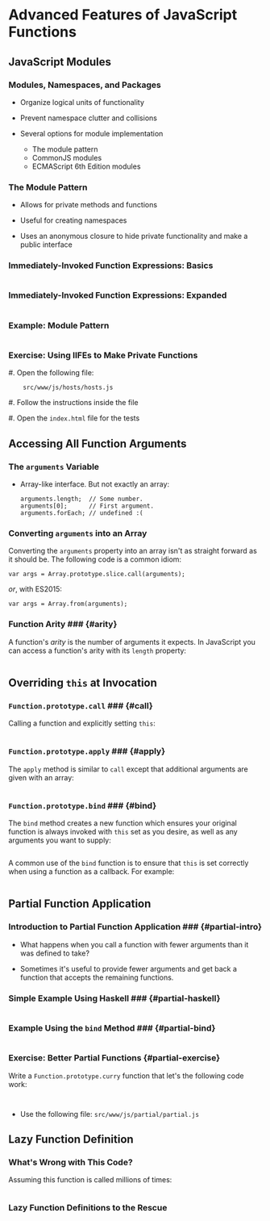 # Advanced Features of JavaScript Functions

## JavaScript Modules

### Modules, Namespaces, and Packages

  * Organize logical units of functionality

  * Prevent namespace clutter and collisions

  * Several options for module implementation

    - The module pattern
    - CommonJS modules
    - ECMAScript 6th Edition modules

### The Module Pattern

  * Allows for private methods and functions

  * Useful for creating namespaces

  * Uses an anonymous closure to hide private functionality and make a
    public interface

### Immediately-Invoked Function Expressions: Basics

~~~ {.javascript insert="../../src/examples/js/iife.js" token="short"}
~~~

### Immediately-Invoked Function Expressions: Expanded

~~~ {.javascript insert="../../src/examples/js/iife.js" token="long"}
~~~

### Example: Module Pattern

~~~ {.javascript include="../../src/examples/js/module.js"}
~~~

### Exercise: Using IIFEs to Make Private Functions

  #. Open the following file:

        src/www/js/hosts/hosts.js

  #. Follow the instructions inside the file

  #. Open the `index.html` file for the tests

## Accessing All Function Arguments

### The `arguments` Variable

  * Array-like interface.  But not exactly an array:

    ~~~ {.javascript}
    arguments.length;  // Some number.
    arguments[0];      // First argument.
    arguments.forEach; // undefined :(
    ~~~

### Converting `arguments` into an Array

Converting the `arguments` property into an array isn't as straight
forward as it should be.  The following code is a common idiom:

~~~ {.javascript}
var args = Array.prototype.slice.call(arguments);
~~~

*or*, with ES2015:

~~~ {.javascript}
var args = Array.from(arguments);
~~~

### Function Arity ### {#arity}

A function's *arity* is the number of arguments it expects.  In
JavaScript you can access a function's arity with its `length`
property:

~~~ {.javascript insert="../../src/examples/js/arity.js"}
~~~

## Overriding `this` at Invocation

### `Function.prototype.call` ### {#call}

Calling a function and explicitly setting `this`:

~~~ {.javascript insert="../../src/examples/js/call.js"}
~~~

### `Function.prototype.apply` ### {#apply}

The `apply` method is similar to `call` except that additional
arguments are given with an array:

~~~ {.javascript insert="../../src/examples/js/apply.js"}
~~~

### `Function.prototype.bind` ### {#bind}

The `bind` method creates a new function which ensures your original
function is always invoked with `this` set as you desire, as well as
any arguments you want to supply:

~~~ {.javascript insert="../../src/examples/js/bind.js" token="simple"}
~~~

<div class="notes">

A common use of the `bind` function is to ensure that `this` is set
correctly when using a function as a callback.  For example:

~~~ {.javascript insert="../../src/examples/js/bind.js" token="callback"}
~~~

</div>

## Partial Function Application

### Introduction to Partial Function Application ### {#partial-intro}

  * What happens when you call a function with fewer arguments than it
    was defined to take?

  * Sometimes it's useful to provide fewer arguments and get back a
    function that accepts the remaining functions.

### Simple Example Using Haskell ### {#partial-haskell}

~~~ {.haskell insert="../../src/examples/js/partial.hs"}
~~~

### Example Using the `bind` Method ### {#partial-bind}

~~~ {.javascript insert="../../src/examples/js/partial.js" token="example"}
~~~

### Exercise: Better Partial Functions {#partial-exercise}

Write a `Function.prototype.curry` function that let's the following
code work:

~~~ {.javascript insert="../../src/www/js/partial/partial.spec.js" token="obj.add"}
~~~
~~~ {.javascript insert="../../src/www/js/partial/partial.spec.js" token="add10"}
~~~

  - Use the following file: `src/www/js/partial/partial.js`

## Lazy Function Definition

### What's Wrong with This  Code?

Assuming this function is called millions of times:

~~~ {.javascript insert="../../src/examples/js/lazydef.js" token="slow"}
~~~

### Lazy Function Definitions to the Rescue

~~~ {.javascript insert="../../src/examples/js/lazydef.js" token="fixed"}
~~~

